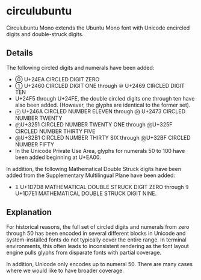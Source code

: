 # circulubuntu

Circulubuntu Mono extends the Ubuntu Mono font with Unicode 
encircled digits and double-struck digits.

## Details

The following circled digits and numerals have been added:

* ⓪ U+24EA CIRCLED DIGIT ZERO
* ① U+2460 CIRCLED DIGIT ONE through ⑩ U+2469 CIRCLED DIGIT TEN
* U+24F5 through U+24FE, the double circled digits one through ten have also been added.
  (However, the glyphs are identical to the former set).
* ⑪ U+246A CIRCLED NUMBER ELEVEN through ⑳ U+2473 CIRCLED NUMBER TWENTY
* ㉑U+3251 CIRCLED NUMBER TWENTY ONE through ㉟U+325F CIRCLED NUMBER THIRTY FIVE
* ㊱U+32B1 CIRCLED NUMBER THIRTY SIX through ㊿U+32BF CIRCLED NUMBER FIFTY
* In the Unicode Private Use Area, glyphs for numerals 50 to 100 have been added 
  beginning at U+EA00.

In addition, the following Mathematical Double Struck digits have been added
from the Supplementary Multilingual Plane have been added:

* 𝟙 U+1D7D8 MATHEMATICAL DOUBLE STRUCK DIGIT ZERO through 𝟡 U+1D7E1 MATHEMATICAL DOUBLE STRUCK DIGIT NINE.

## Explanation

For historical reasons, the full set of circled digits and numerals from zero through 50 
has been encoded in several different blocks in Unicode and system-installed fonts do not 
typically cover the entire range. In terminal environments, this often leads to inconsistent 
rendering as the font layout engine pulls glyphs from disparate fonts with partial coverage.

In addition, Unicode only encodes up to numeral 50. There are many cases where we would like
to have broader coverage.


